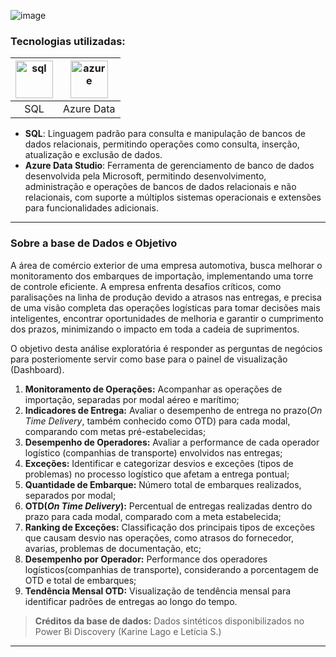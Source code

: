 ![image](https://github.com/AlbertoFAraujo/SQL_EDA_Comercio_Exterior/assets/105552990/8d7f287c-4b8a-4ad5-ba45-30c5298eb8f4)

### Tecnologias utilizadas: 
| [<img align="center" alt="sql" height="60" width="60" src="https://github.com/AlbertoFAraujo/SQL_EDA_exercito2022/assets/105552990/805dfaf3-4725-47f9-86d5-241953a018ab">](https://learn.microsoft.com/en-us/sql/sql-server/?view=sql-server-ver16) | [<img align="center" alt="azure" height="60" width="60" src="https://github.com/AlbertoFAraujo/SQL_People_analytics/assets/105552990/a0848293-4573-431a-b7e4-2f79bc9cc32e">](https://azure.microsoft.com/pt-br/products/data-studio/) |
|:---:|:---:|
| SQL | Azure Data |

- **SQL**: Linguagem padrão para consulta e manipulação de bancos de dados relacionais, permitindo operações como consulta, inserção, atualização e exclusão de dados.
- **Azure Data Studio**: Ferramenta de gerenciamento de banco de dados desenvolvida pela Microsoft, permitindo desenvolvimento, administração e operações de bancos de dados relacionais e não relacionais, com suporte a múltiplos sistemas operacionais e extensões para funcionalidades adicionais.
<hr>

### Sobre a base de Dados e Objetivo

A área de comércio exterior de uma empresa automotiva, busca melhorar o monitoramento dos embarques de importação, implementando uma torre de controle eficiente. A empresa enfrenta desafios críticos, como paralisações na linha de produção devido a atrasos nas entregas, e precisa de uma visão completa das operações logísticas para tomar decisões mais inteligentes, encontrar oportunidades de melhoria e garantir o cumprimento dos prazos, minimizando o impacto em toda a cadeia de suprimentos.

O objetivo desta análise exploratória é responder as perguntas de negócios para posteriomente servir como base para o painel de visualização (Dashboard).

1. **Monitoramento de Operações:** Acompanhar as operações de importação, separadas por modal aéreo e marítimo;
2. **Indicadores de Entrega:** Avaliar o desempenho de entrega no prazo(*On Time Delivery*, também conhecido como OTD) para cada modal, comparando com metas pré-estabelecidas;
3. **Desempenho de Operadores:** Avaliar a performance de cada operador logístico (companhias de transporte) envolvidos nas entregas;
4. **Exceções:** Identificar e categorizar desvios e exceções (tipos de problemas) no processo logístico que afetam a entrega pontual;
5. **Quantidade de Embarque:** Número total de embarques realizados, separados por modal;
6. **OTD(*On Time Delivery*):** Percentual de entregas realizadas dentro do prazo para cada modal, comparado com a meta estabelecida;
7. **Ranking de Exceções:** Classificação dos principais tipos de exceções que causam desvio nas operações, como atrasos do fornecedor, avarias, problemas de documentação, etc;
8. **Desempenho por Operador:** Performance dos operadores logísticos(companhias de transporte), considerando a porcentagem de OTD e total de embarques;
9. **Tendência Mensal OTD:** Visualização de tendência mensal para identificar padrões de entregas ao longo do tempo.

> **Créditos da base de dados:** Dados sintéticos disponibilizados no Power Bi Discovery (Karine Lago e Letícia S.)

<hr>
